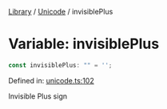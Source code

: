 <!-- markdownlint-disable -->
<!-- cspell: disable -->
[Library](../index.md) / [Unicode](./index.md) / invisiblePlus

# Variable: invisiblePlus

```ts
const invisiblePlus: "⁤" = '⁤';
```

Defined in: [unicode.ts:102](https://github.com/technobuddha/library/blob/main/src/unicode.ts#L102)

Invisible Plus sign

